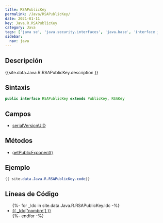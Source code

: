 ```yaml
---
title: RSAPublicKey
permalink: /Java/RSAPublicKey/
date: 2021-01-11
key: Java.R.RSAPublicKey
category: Java
tags: ['java se', 'java.security.interfaces', 'java.base', 'interface java', 'Java 1.2']
sidebar: 
  nav: java
---
```


## Descripción
{{site.data.Java.R.RSAPublicKey.description }}

## Sintaxis
~~~java
public interface RSAPublicKey extends PublicKey, RSAKey
~~~

## Campos
* [serialVersionUID](/Java/RSAPublicKey/serialVersionUID)

## Métodos
* [getPublicExponent()](/Java/RSAPublicKey/getPublicExponent)

## Ejemplo
~~~java
{{ site.data.Java.R.RSAPublicKey.code}}
~~~

## Líneas de Código
<ul>
{%- for _ldc in site.data.Java.R.RSAPublicKey.ldc -%}
   <li>
       <a href="{{_ldc['url'] }}">{{ _ldc['nombre'] }}</a>
   </li>
{%- endfor -%}
</ul>
